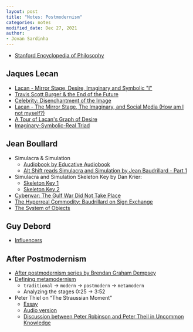 ```yaml
---
layout: post
title: "Notes: Postmodernism"
categories: notes
modified_date: Dec 27, 2021
author:
- Jovan Sardinha
---
```



* [Stanford Encyclopedia of Philosophy](https://plato.stanford.edu/entries/postmodernism/)


## Jaques Lecan

* [Lacan - Mirror Stage, Desire, Imaginary and Symbolic "I"](https://www.youtube.com/watch?v=UBhYq7HqLXo&list=PLx5jMl5-m5ZQRE7k-ajzCQzhxs_Z2wZ1g&index=1)
* [Travis Scott Burger & the End of the Future](https://www.youtube.com/watch?v=5P4kNh461y8&list=PLx5jMl5-m5ZQRE7k-ajzCQzhxs_Z2wZ1g&index=3)
* [Celebrity: Disenchantment of the Image](https://www.youtube.com/watch?v=df18HiDyyOs&list=PLx5jMl5-m5ZQRE7k-ajzCQzhxs_Z2wZ1g&index=5)
* [Lacan - The Mirror Stage, The Imaginary, and Social Media (How am I not myself?)](https://www.youtube.com/watch?v=50k_IUMrehU&list=PLx5jMl5-m5ZQRE7k-ajzCQzhxs_Z2wZ1g&index=7)
* [A Tour of Lacan's Graph of Desire](https://www.youtube.com/watch?v=67d0aGc9K_I&t)
* [Imaginary-Symbolic-Real Triad](https://www.youtube.com/watch?v=aMAju-xHu7I&t)

## Jean Boullard

* Simulacra & Simulation
  * [Audiobook by Educative Audiobook](https://www.youtube.com/watch?v=k-BXojBZ6is&list=PLxADjVAiHQzVMh4vLXWdlU-TybIqfa5gJ)
  * [Alt Shift reads Simulacra and Simulation by Jean Baudrillard - Part 1](https://www.youtube.com/watch?v=3g-GVXAeXVw&t)
* Simulacra and Simulation Skeleton Key by Dan Krier:
  * [Skeleton Key 1](https://www.youtube.com/watch?v=15Q-9KyjpwE&t)
  * [Skeleton Key 2](https://www.youtube.com/watch?v=DLK8nnlMQIQ)
* [Cyberwar: The Gulf War Did Not Take Place](https://www.youtube.com/watch?v=JgJhmvzcb28&list=PLx5jMl5-m5ZQRE7k-ajzCQzhxs_Z2wZ1g&index=2)
* [The Hyperreal Commodity: Baudrillard on Sign Exchange](https://www.youtube.com/watch?v=ruACD6V6rTg&list=PLx5jMl5-m5ZQRE7k-ajzCQzhxs_Z2wZ1g&index=6)
* [The System of Objects](https://www.youtube.com/watch?v=jkhaBDY3nz4)

## Guy Debord

* [Influencers](https://www.youtube.com/watch?v=lM6Uf0UxKuw&list=PLx5jMl5-m5ZQRE7k-ajzCQzhxs_Z2wZ1g&index=4)


## After Postmodernism

* [After postmodernism series by Brendan Graham Dempsey](https://www.youtube.com/playlist?list=PLa_4sU5_wQrn_jYUwiVTCDigNys42eOHM)
* [Defining metamodernism](https://www.youtube.com/watch?v=9BzD3wUEMaQ&t)
  * `traditional` -> `modern` -> `postmodern` -> `metamodern`
  * Analyzing the stages 0:25 -> 3:52
* Peter Thiel on “The Straussian Moment”
  * [Essay](https://www.youtube.com/redirect?event=video_description&redir_token=QUFFLUhqazVHdHFacHZBYUxTdmhocG1yNFVJdWpJUWJFZ3xBQ3Jtc0ttdzJ4cENEY19NdWd2WHR6VTJFeWs1NTZpVDJKSkVxc01laFA5ejE1bDV1ZjVUbVZRakQyZzhPSU9scWdwaXRyVHlkek8wMUdHYWk2MlhZWF9YOUlTNUw3SERVcWppcVA4S3ZTMGtYNDNleWVUdFp3NA&q=https%3A%2F%2Fwww.evernote.com%2Fshard%2Fs542%2Fclient%2Fsnv%3FnoteGuid%3D46c636b6-b404-45df-ab0a-1f84c6fdc8c2%26noteKey%3D7c94233539b8258d72b395a063f3c589%26sn%3Dhttps%3A%2F%2Fwww.evernote.com%2Fshard%2Fs542%2Fsh%2F46c636b6-b404-45df-ab0a-1f84c6fdc8c2%2F7c94233539b8258d72b395a063f3c589%26title%3DThat%2BEssay%29Thiel)
  * [Audio version](https://drive.google.com/file/d/14WohfrEeTDOUW4mwTqycWq87FCYVniKd/view?usp=sharing)
  * [Discussion between Peter Robinson and Peter Theil in Uncommon Knowledge](https://www.youtube.com/watch?v=iRleB034EC8)

